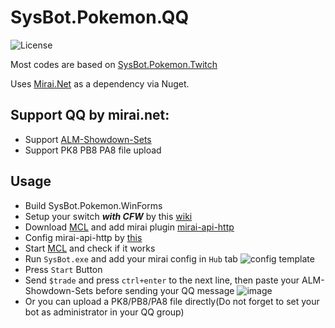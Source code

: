 # SysBot.Pokemon.QQ
![License](https://img.shields.io/badge/License-AGPLv3-blue.svg)

Most codes are based on [SysBot.Pokemon.Twitch](https://github.com/kwsch/SysBot.NET/tree/master/SysBot.Pokemon.Twitch)

Uses [Mirai.Net](https://github.com/SinoAHpx/Mirai.Net) as a dependency via Nuget.

## Support QQ by mirai.net:
- Support [ALM-Showdown-Sets](https://github.com/architdate/PKHeX-Plugins/wiki/ALM-Showdown-Sets)
- Support PK8 PB8 PA8 file upload

## Usage
- Build SysBot.Pokemon.WinForms
- Setup your switch ***with CFW*** by this [wiki](https://github.com/kwsch/SysBot.NET/wiki/Bot-Startup-Details)
- Download [MCL](https://github.com/iTXTech/mirai-console-loader) and add mirai plugin [mirai-api-http](https://github.com/project-mirai/mirai-api-http)
- Config mirai-api-http by [this](https://github.com/project-mirai/mirai-api-http/blob/master/README.md)
- Start [MCL](https://github.com/iTXTech/mirai-console-loader) and check if it works
- Run `SysBot.exe` and add your mirai config in `Hub` tab
![config template](https://user-images.githubusercontent.com/8280291/154100318-408b2b80-25aa-4c0b-aaec-4556fd0b07e0.png)
- Press `Start` Button
- Send `$trade` and press `ctrl+enter` to the next line, then paste your ALM-Showdown-Sets before sending your QQ message
![image](https://user-images.githubusercontent.com/8280291/154101006-8bf68c61-76e3-4e00-bad5-9d692c5aabe2.png)
- Or you can upload a PK8/PB8/PA8 file directly(Do not forget to set your bot as administrator in your QQ group)



